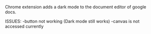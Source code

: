 Chrome extension adds a dark mode to the document editor of google docs.

ISSUES: 
-button not working (Dark mode still works)
-canvas is not accessed currently
